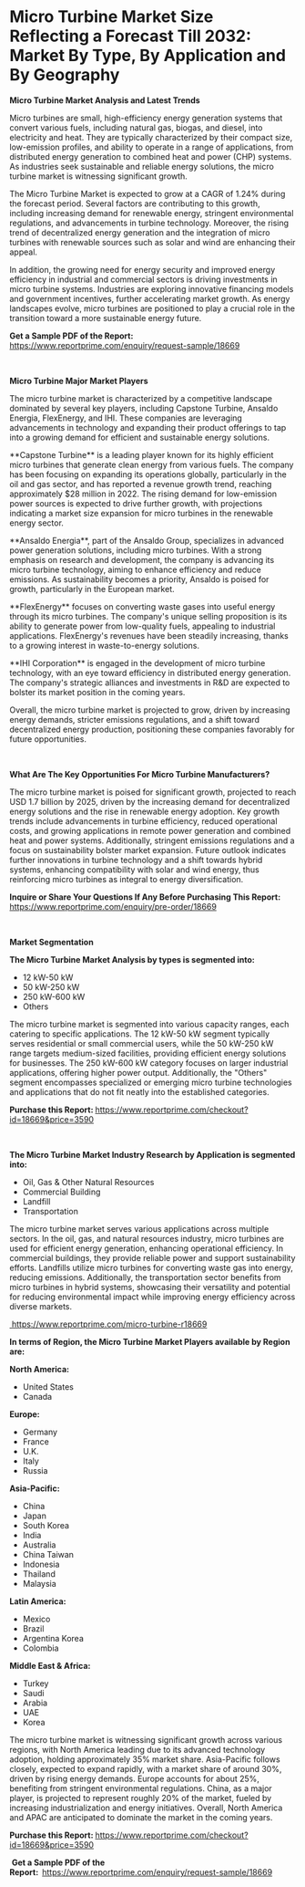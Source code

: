 <p><h1>Micro Turbine Market Size Reflecting a Forecast Till 2032: Market By Type, By Application and By Geography</h1></p><p><strong>Micro Turbine Market Analysis and Latest Trends</strong></p>
<p><p>Micro turbines are small, high-efficiency energy generation systems that convert various fuels, including natural gas, biogas, and diesel, into electricity and heat. They are typically characterized by their compact size, low-emission profiles, and ability to operate in a range of applications, from distributed energy generation to combined heat and power (CHP) systems. As industries seek sustainable and reliable energy solutions, the micro turbine market is witnessing significant growth.</p><p>The Micro Turbine Market is expected to grow at a CAGR of 1.24% during the forecast period. Several factors are contributing to this growth, including increasing demand for renewable energy, stringent environmental regulations, and advancements in turbine technology. Moreover, the rising trend of decentralized energy generation and the integration of micro turbines with renewable sources such as solar and wind are enhancing their appeal.</p><p>In addition, the growing need for energy security and improved energy efficiency in industrial and commercial sectors is driving investments in micro turbine systems. Industries are exploring innovative financing models and government incentives, further accelerating market growth. As energy landscapes evolve, micro turbines are positioned to play a crucial role in the transition toward a more sustainable energy future.</p></p>
<p><strong>Get a Sample PDF of the Report:&nbsp;</strong> <a href="https://www.reportprime.com/enquiry/request-sample/18669?utm_campaign=4466&utm_medium=2&utm_source=Github&utm_content=ia&utm_term=18052025&utm_id=micro-turbine">https://www.reportprime.com/enquiry/request-sample/18669</a></p>
<p>&nbsp;</p>
<p><strong>Micro Turbine Major Market Players</strong></p>
<p><p>The micro turbine market is characterized by a competitive landscape dominated by several key players, including Capstone Turbine, Ansaldo Energia, FlexEnergy, and IHI. These companies are leveraging advancements in technology and expanding their product offerings to tap into a growing demand for efficient and sustainable energy solutions.</p><p>**Capstone Turbine** is a leading player known for its highly efficient micro turbines that generate clean energy from various fuels. The company has been focusing on expanding its operations globally, particularly in the oil and gas sector, and has reported a revenue growth trend, reaching approximately $28 million in 2022. The rising demand for low-emission power sources is expected to drive further growth, with projections indicating a market size expansion for micro turbines in the renewable energy sector.</p><p>**Ansaldo Energia**, part of the Ansaldo Group, specializes in advanced power generation solutions, including micro turbines. With a strong emphasis on research and development, the company is advancing its micro turbine technology, aiming to enhance efficiency and reduce emissions. As sustainability becomes a priority, Ansaldo is poised for growth, particularly in the European market.</p><p>**FlexEnergy** focuses on converting waste gases into useful energy through its micro turbines. The company's unique selling proposition is its ability to generate power from low-quality fuels, appealing to industrial applications. FlexEnergy's revenues have been steadily increasing, thanks to a growing interest in waste-to-energy solutions.</p><p>**IHI Corporation** is engaged in the development of micro turbine technology, with an eye toward efficiency in distributed energy generation. The company's strategic alliances and investments in R&D are expected to bolster its market position in the coming years.</p><p>Overall, the micro turbine market is projected to grow, driven by increasing energy demands, stricter emissions regulations, and a shift toward decentralized energy production, positioning these companies favorably for future opportunities.</p></p>
<p>&nbsp;</p>
<p><strong>What Are The Key Opportunities For Micro Turbine Manufacturers?</strong></p>
<p><p>The micro turbine market is poised for significant growth, projected to reach USD 1.7 billion by 2025, driven by the increasing demand for decentralized energy solutions and the rise in renewable energy adoption. Key growth trends include advancements in turbine efficiency, reduced operational costs, and growing applications in remote power generation and combined heat and power systems. Additionally, stringent emissions regulations and a focus on sustainability bolster market expansion. Future outlook indicates further innovations in turbine technology and a shift towards hybrid systems, enhancing compatibility with solar and wind energy, thus reinforcing micro turbines as integral to energy diversification.</p></p>
<p><strong>Inquire or Share Your Questions If Any Before Purchasing This Report:</strong> <a href="https://www.reportprime.com/enquiry/pre-order/18669?utm_campaign=4466&utm_medium=2&utm_source=Github&utm_content=ia&utm_term=18052025&utm_id=micro-turbine">https://www.reportprime.com/enquiry/pre-order/18669</a></p>
<p>&nbsp;</p>
<p><strong>Market Segmentation</strong></p>
<p><strong>The Micro Turbine Market Analysis by types is segmented into:</strong></p>
<p><ul><li>12 kW-50 kW</li><li>50 kW-250 kW</li><li>250 kW-600 kW</li><li>Others</li></ul></p>
<p><p>The micro turbine market is segmented into various capacity ranges, each catering to specific applications. The 12 kW-50 kW segment typically serves residential or small commercial users, while the 50 kW-250 kW range targets medium-sized facilities, providing efficient energy solutions for businesses. The 250 kW-600 kW category focuses on larger industrial applications, offering higher power output. Additionally, the "Others" segment encompasses specialized or emerging micro turbine technologies and applications that do not fit neatly into the established categories.</p></p>
<p><strong>Purchase this Report:&nbsp;</strong><a href="https://www.reportprime.com/checkout?id=18669&price=3590&utm_campaign=4466&utm_medium=2&utm_source=Github&utm_content=ia&utm_term=18052025&utm_id=micro-turbine">https://www.reportprime.com/checkout?id=18669&price=3590</a></p>
<p>&nbsp;</p>
<p><strong>The Micro Turbine Market Industry Research by Application is segmented into:</strong></p>
<p><ul><li>Oil, Gas & Other Natural Resources</li><li>Commercial Building</li><li>Landfill</li><li>Transportation</li></ul></p>
<p><p>The micro turbine market serves various applications across multiple sectors. In the oil, gas, and natural resources industry, micro turbines are used for efficient energy generation, enhancing operational efficiency. In commercial buildings, they provide reliable power and support sustainability efforts. Landfills utilize micro turbines for converting waste gas into energy, reducing emissions. Additionally, the transportation sector benefits from micro turbines in hybrid systems, showcasing their versatility and potential for reducing environmental impact while improving energy efficiency across diverse markets.</p></p>
<p><a href="https://www.reportprime.com/micro-turbine-r18669?utm_campaign=4466&utm_medium=2&utm_source=Github&utm_content=ia&utm_term=18052025&utm_id=micro-turbine">&nbsp;https://www.reportprime.com/micro-turbine-r18669</a></p>
<p><strong>In terms of Region, the Micro Turbine Market Players available by Region are:</strong></p>
<p>
    <p> <strong> North America: </strong>
        <ul>
            <li>United States</li>
            <li>Canada</li>
        </ul>
        </p> 
    <p> <strong> Europe: </strong>
        <ul>
            <li>Germany</li>
            <li>France</li>
            <li>U.K.</li>
            <li>Italy</li>
            <li>Russia</li>
        </ul>
        </p> 
    <p> <strong> Asia-Pacific: </strong>
        <ul>
            <li>China</li>
            <li>Japan</li>
            <li>South Korea</li>
            <li>India</li>
            <li>Australia</li>
            <li>China Taiwan</li>
            <li>Indonesia</li>
            <li>Thailand</li>
            <li>Malaysia</li>
        </ul>
        </p> 
    <p> <strong> Latin America: </strong>
        <ul>
            <li>Mexico</li>
            <li>Brazil</li>
            <li>Argentina Korea</li>
            <li>Colombia</li>
        </ul>
        </p> 
    <p> <strong> Middle East & Africa: </strong>
        <ul>
            <li>Turkey</li>
            <li>Saudi</li>
            <li>Arabia</li>
            <li>UAE</li>
            <li>Korea</li>
        </ul>
    </p>
    </p>
<p><p>The micro turbine market is witnessing significant growth across various regions, with North America leading due to its advanced technology adoption, holding approximately 35% market share. Asia-Pacific follows closely, expected to expand rapidly, with a market share of around 30%, driven by rising energy demands. Europe accounts for about 25%, benefiting from stringent environmental regulations. China, as a major player, is projected to represent roughly 20% of the market, fueled by increasing industrialization and energy initiatives. Overall, North America and APAC are anticipated to dominate the market in the coming years.</p></p>
<p><strong>Purchase this Report: </strong><a href="https://www.reportprime.com/checkout?id=18669&price=3590&utm_campaign=4466&utm_medium=2&utm_source=Github&utm_content=ia&utm_term=18052025&utm_id=micro-turbine">https://www.reportprime.com/checkout?id=18669&price=3590</a></p>
<p>&nbsp;<strong>Get a Sample PDF of the Report:&nbsp;&nbsp;</strong><a href="https://www.reportprime.com/enquiry/request-sample/18669?utm_campaign=4466&utm_medium=2&utm_source=Github&utm_content=ia&utm_term=18052025&utm_id=micro-turbine">https://www.reportprime.com/enquiry/request-sample/18669</a></p>
<p><strong></strong></p>
<p><p></p><p></p><p></p></p>